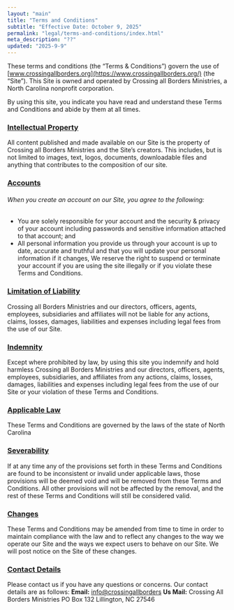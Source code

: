 ```yaml
---
layout: "main"
title: "Terms and Conditions"
subtitle: "Effective Date: October 9, 2025"
permalink: "legal/terms-and-conditions/index.html"
meta_description: "??"
updated: "2025-9-9"
---
```



These terms and conditions (the “Terms & Conditions”) govern the use of [www.crossingallborders.org](https://www.crossingallborders.org/) (the “Site”).  This Site is owned and operated by Crossing all Borders Ministries, a North Carolina nonprofit corporation.

By using this site, you indicate you have read and understand these Terms and Conditions and abide by them at all times.  

### **<u>Intellectual Property</u>**
All content published and made available on our Site is the property of Crossing all Borders Ministries and the Site’s creators.  This includes, but is not limited to images, text, logos, documents, downloadable files and anything that contributes to the composition of our site.

### **<u>Accounts</u>**
###### When you create an account on our Site, you agree to the following:
- You are solely responsible for your account and the security & privacy of your account including passwords and sensitive information attached to that account; and
- All personal information you provide us through your account is up to date, accurate and truthful and that you will update your personal information if it changes,
We reserve the right to suspend or terminate your account if you are using the site illegally or if you violate these Terms and Conditions.

### **<u>Limitation of Liability</u>**
Crossing all Borders Ministries and our directors, officers, agents, employees, subsidiaries and affiliates will not be liable for any actions, claims, losses, damages, liabilities and expenses including legal fees from the use of our Site.

### **<u>Indemnity</u>**
Except where prohibited by law, by using this site you indemnify and hold harmless Crossing all Borders Ministries and our directors, officers, agents, employees, subsidiaries, and affiliates from any actions, claims, losses, damages, liabilities and expenses including legal fees from the use of our Site or your violation of these Terms and Conditions.

### **<u>Applicable Law</u>**
These Terms and Conditions are governed by the laws of the state of North Carolina

### **<u>Severability</u>**
If at any time any of the provisions set forth in these Terms and Conditions are found to be inconsistent or invalid under applicable laws, those provisions will be deemed void and will be removed from these Terms and Conditions.  All other provisions will not be affected by the removal, and the rest of these Terms and Conditions will still be considered valid. 

### **<u>Changes</u>**
These Terms and Conditions may be amended from time to time in order to maintain compliance with the law and to reflect any changes to the way we operate our Site and the ways we expect users to behave on our Site.  We will post notice on the Site of these changes.

### **<u>Contact Details</u>**

Please contact us if you have any questions or concerns.  Our contact details are as follows:
**Email:** <a href="mailto:info@crossingallborders.org?subject=Terms and Conditions Inquiry&body=Hello,%0A%0AI%20have%20a%20question%20regarding%20your%20privacy%20policy.%20Please%20get%20back%20to%20me.%0A%0AThank%20you!%0A">info@crossingallborders</a>
**Us Mail:** 
Crossing All Borders Ministries
PO Box 132
Lillington, NC  27546


